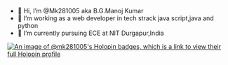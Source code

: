 - 👋 Hi, I’m @Mk281005 aka B.G.Manoj Kumar
- 👀 I’m working as a web developer in tech strack java script,java and python
- 🌱 I’m currently pursuing ECE at NIT Durgapur,India

<!---
Mk281005/Mk281005 is a ✨ special ✨ repository because its `README.md` (this file) appears on your GitHub profile.
You can click the Preview link to take a look at your changes.
--->
[![An image of @mk281005's Holopin badges, which is a link to view their full Holopin profile](https://holopin.me/mk281005)](https://holopin.io/@mk281005)
